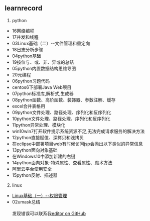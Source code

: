 ## learnrecord
1. python
 - 16网络编程
 - 17并发和线程
 - 03Linux基础（二）--文件管理和重定向 
 - 18日志分析步骤
 - 04python基础                
 - 19按位与、或、非、异或的总结
 - 05python内置数据结构思维导图                    
 - 20元编程
 - 06python习题代码                                
 - centos6下部署Java Web项目
 - 07python标准库,解析式,生成器                  
 - 08python函数、高阶函数、装饰器、参数注解、缓存  
 - excel合并表格用
 - 09python文件处理、路径处理、序列化和反序列化
 - 10python文件处理、路径处理、序列化和反序列化
 - 11python异常处理、模块化                        
 - win10win7打开软件提示系统资源不足,无法完成请求服务的解决方法
 - 12python直接赋值、深拷贝和浅拷贝                
 - 在eclipse中部署项目web有时候访问jsp会抛出以下类似的异常信息
 - 13python面向对象基础                            
 - 在Windows10中添加新建的右键
 - 14python面向对象-特殊属性、查看属性、魔术方法   
 - 阿里云平台使用安全
 - 15python反射、描述器
2. linux
 - [Linux基础（一）--权限管理](https://github.com/luoqian67/LearnRecord/blob/master/01Linux%E5%9F%BA%E7%A1%80%EF%BC%88%E4%B8%80%EF%BC%89-%E6%9D%83%E9%99%90%E7%AE%A1%E7%90%86.md)
 - 02umask总结                               
<br>发现错误可以联系我[editor on GitHub](https://github.com/luoqian67/LearnRecord/edit/master/README.md)
